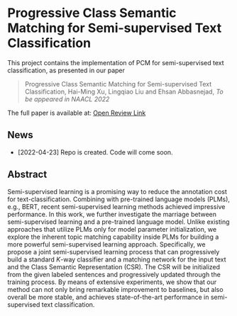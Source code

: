 # Progressive Class Semantic Matching for Semi-supervised Text Classification            

This project contains the implementation of PCM for semi-supervised text classification, as presented in our paper
    
> Progressive Class Semantic Matching for Semi-supervised Text Classification, 
> Hai-Ming Xu, Lingqiao Liu and Ehsan Abbasnejad, 
> *To be appeared in NAACL 2022*
    
The full paper is available at: [Open Review Link](https://openreview.net/forum?id=FitLLp-Jwa)

## News
* [2022-04-23] Repo is created. Code will come soon.

## Abstract

Semi-supervised learning is a promising way to reduce the annotation cost for text-classification. Combining with pre-trained language models (PLMs), e.g., BERT, recent semi-supervised learning methods achieved impressive performance. In this work, we further investigate the marriage between semi-supervised learning and a pre-trained language model. Unlike existing approaches that utilize PLMs only for model parameter initialization, we explore the inherent topic matching capability inside PLMs for building a more powerful semi-supervised learning approach. Specifically, we propose a joint semi-supervised learning process that can progressively build a standard $K$-way classifier and a matching network for the input text and the Class Semantic Representation (CSR). The CSR will be initialized from the given labeled sentences and progressively updated through the training process. By means of extensive experiments, we show that our method can not only bring remarkable improvement to baselines, but also overall be more stable, and achieves state-of-the-art performance in semi-supervised text classification.
